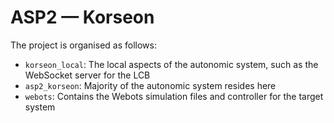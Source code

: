 # ASP2 — Korseon

The project is organised as follows:

- `korseon_local`: The local aspects of the autonomic system, such as the WebSocket server for the LCB
- `asp2_korseon`: Majority of the autonomic system resides here
- `webots`: Contains the Webots simulation files and controller for the target system